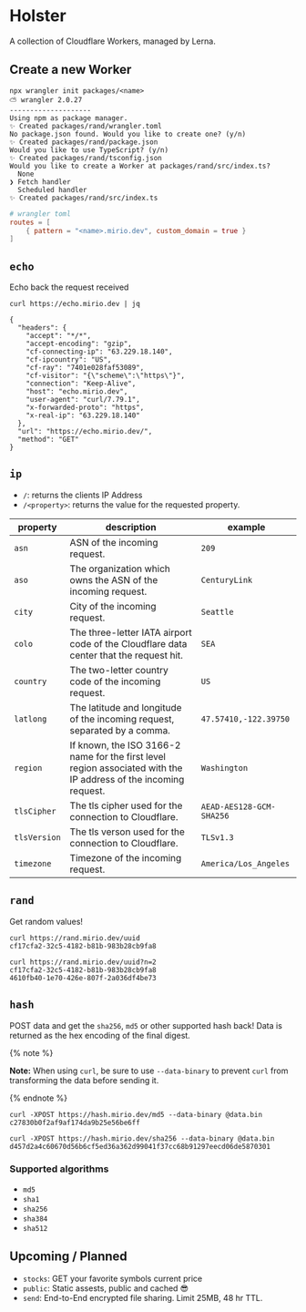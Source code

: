 # Holster

A collection of Cloudflare Workers, managed by Lerna.

## Create a new Worker

```
npx wrangler init packages/<name>
⛅️ wrangler 2.0.27
--------------------
Using npm as package manager.
✨ Created packages/rand/wrangler.toml
No package.json found. Would you like to create one? (y/n)
✨ Created packages/rand/package.json
Would you like to use TypeScript? (y/n)
✨ Created packages/rand/tsconfig.json
Would you like to create a Worker at packages/rand/src/index.ts?
  None
❯ Fetch handler
  Scheduled handler
✨ Created packages/rand/src/index.ts
```

```toml
# wrangler toml
routes = [
	{ pattern = "<name>.mirio.dev", custom_domain = true }
]
```

## `echo`

Echo back the request received

```
curl https://echo.mirio.dev | jq

{
  "headers": {
    "accept": "*/*",
    "accept-encoding": "gzip",
    "cf-connecting-ip": "63.229.18.140",
    "cf-ipcountry": "US",
    "cf-ray": "7401e028faf53089",
    "cf-visitor": "{\"scheme\":\"https\"}",
    "connection": "Keep-Alive",
    "host": "echo.mirio.dev",
    "user-agent": "curl/7.79.1",
    "x-forwarded-proto": "https",
    "x-real-ip": "63.229.18.140"
  },
  "url": "https://echo.mirio.dev/",
  "method": "GET"
}
```

## `ip`

- `/`: returns the clients IP Address
- `/<property>`: returns the value for the requested property.

| property     | description                                                                                                      | example                  |
| ------------ | ---------------------------------------------------------------------------------------------------------------- | ------------------------ |
| `asn`        | ASN of the incoming request.                                                                                     | `209`                    |
| `aso`        | The organization which owns the ASN of the incoming request.                                                     | `CenturyLink`            |
| `city`       | City of the incoming request.                                                                                    | `Seattle`                |
| `colo`       | The three-letter IATA airport code of the Cloudflare data center that the request hit.                           | `SEA`                    |
| `country`    | The two-letter country code of the incoming request.                                                             | `US`                     |
| `latlong`    | The latitude and longitude of the incoming request, separated by a comma.                                        | `47.57410,-122.39750`    |
| `region`     | If known, the ISO 3166-2 name for the first level region associated with the IP address of the incoming request. | `Washington`             |
| `tlsCipher`  | The tls cipher used for the connection to Cloudflare.                                                            | `AEAD-AES128-GCM-SHA256` |
| `tlsVersion` | The tls verson used for the connection to Cloudflare.                                                            | `TLSv1.3 `               |
| `timezone`   | Timezone of the incoming request.                                                                                | `America/Los_Angeles`    |

## `rand`

Get random values!

```
curl https://rand.mirio.dev/uuid
cf17cfa2-32c5-4182-b81b-983b28cb9fa8

curl https://rand.mirio.dev/uuid?n=2
cf17cfa2-32c5-4182-b81b-983b28cb9fa8
4610fb40-1e70-426e-807f-2a036df4be73
```

## `hash`

POST data and get the `sha256`, `md5` or other supported hash back! Data is returned as the hex encoding of the final digest.

{% note %}

**Note:** When using `curl`, be sure to use `--data-binary` to prevent `curl` from transforming the data before sending it.

{% endnote %}

```
curl -XPOST https://hash.mirio.dev/md5 --data-binary @data.bin
c27830b0f2af9af174da9b25e56be6ff

curl -XPOST https://hash.mirio.dev/sha256 --data-binary @data.bin
d457d2a4c60670d56b6cf5ed36a362d99041f37cc68b91297eecd06de5870301
```

### Supported algorithms

- `md5`
- `sha1`
- `sha256`
- `sha384`
- `sha512`

## Upcoming / Planned

- `stocks`: GET your favorite symbols current price
- `public`: Static assests, public and cached 😎
- `send`: End-to-End encrypted file sharing. Limit 25MB, 48 hr TTL.
